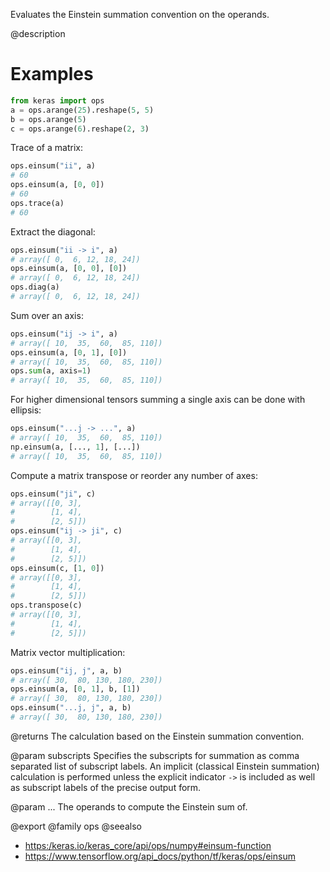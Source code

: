 Evaluates the Einstein summation convention on the operands.

@description

# Examples
```python
from keras import ops
a = ops.arange(25).reshape(5, 5)
b = ops.arange(5)
c = ops.arange(6).reshape(2, 3)
```

Trace of a matrix:

```python
ops.einsum("ii", a)
# 60
ops.einsum(a, [0, 0])
# 60
ops.trace(a)
# 60
```

Extract the diagonal:

```python
ops.einsum("ii -> i", a)
# array([ 0,  6, 12, 18, 24])
ops.einsum(a, [0, 0], [0])
# array([ 0,  6, 12, 18, 24])
ops.diag(a)
# array([ 0,  6, 12, 18, 24])
```

Sum over an axis:

```python
ops.einsum("ij -> i", a)
# array([ 10,  35,  60,  85, 110])
ops.einsum(a, [0, 1], [0])
# array([ 10,  35,  60,  85, 110])
ops.sum(a, axis=1)
# array([ 10,  35,  60,  85, 110])
```

For higher dimensional tensors summing a single axis can be done
with ellipsis:

```python
ops.einsum("...j -> ...", a)
# array([ 10,  35,  60,  85, 110])
np.einsum(a, [..., 1], [...])
# array([ 10,  35,  60,  85, 110])
```

Compute a matrix transpose or reorder any number of axes:

```python
ops.einsum("ji", c)
# array([[0, 3],
#        [1, 4],
#        [2, 5]])
ops.einsum("ij -> ji", c)
# array([[0, 3],
#        [1, 4],
#        [2, 5]])
ops.einsum(c, [1, 0])
# array([[0, 3],
#        [1, 4],
#        [2, 5]])
ops.transpose(c)
# array([[0, 3],
#        [1, 4],
#        [2, 5]])
```

Matrix vector multiplication:

```python
ops.einsum("ij, j", a, b)
# array([ 30,  80, 130, 180, 230])
ops.einsum(a, [0, 1], b, [1])
# array([ 30,  80, 130, 180, 230])
ops.einsum("...j, j", a, b)
# array([ 30,  80, 130, 180, 230])
```

@returns
The calculation based on the Einstein summation convention.

@param subscripts
Specifies the subscripts for summation as comma separated
list of subscript labels. An implicit (classical Einstein
summation) calculation is performed unless the explicit indicator
`->` is included as well as subscript labels of the precise
output form.

@param ...
The operands to compute the Einstein sum of.

@export
@family ops
@seealso
+ <https:/keras.io/keras_core/api/ops/numpy#einsum-function>
+ <https://www.tensorflow.org/api_docs/python/tf/keras/ops/einsum>
